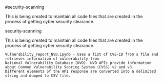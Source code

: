 #security-scanning

This is being created to maintain all code files that are created in the process of getting cyber security clearance.


security-scanning

This is being created to maintain all code files that are created in the process of getting cyber security clearance.

    Vulnerability_report_NVD.ipynb - Uses a list of CVE-ID from a file and retrieves information of vulnerability from 
    National Vulnerability Database (NVD). NVD APIs provide information about Common Vulnerability Scoring System (CVSS) v2 and v3.
    Different elements of the API response are converted into a delimited string and dumped to CSV file.


